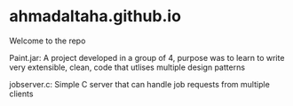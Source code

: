 # ahmadaltaha.github.io
Welcome to the repo

Paint.jar:
A project developed in a group of 4, purpose was to learn to write very extensible, clean, code that utlises multiple design patterns

jobserver.c:
Simple C server that can handle job requests from multiple clients
